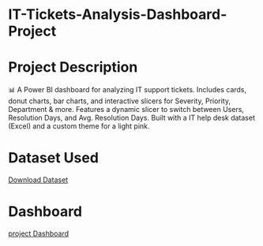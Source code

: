 # IT-Tickets-Analysis-Dashboard-Project
# Project Description 
📊 A Power BI dashboard for analyzing IT support tickets. Includes cards, donut charts, bar charts, and interactive slicers for Severity, Priority, Department &amp; more. Features a dynamic  slicer to switch between Users, Resolution Days, and Avg. Resolution Days.  Built with a IT help desk dataset (Excel) and a custom theme for a light pink.
# Dataset Used
  [Download
  Dataset](https://github.com/SandhithKumar13/IT-Tickets-Analysis-Dashboard-Project-/blob/2c3302547fcb9390a356976c99c8c9fc8e193f9a/IT-Help-Desk.xlsx)
# Dashboard
  [project
  Dashboard](https://github.com/SandhithKumar13/IT-Tickets-Analysis-Dashboard-Project-/blob/42ab6f6aa63c6cdef17c4ec9a77e83810a3eec2f/Spec.PNG)
